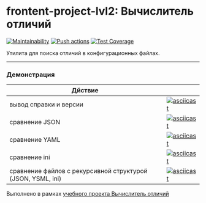 # frontent-project-lvl2: Вычислитель отличий

[![Maintainability](https://api.codeclimate.com/v1/badges/0252d61fc158cc046f34/maintainability)](https://codeclimate.com/github/Melchukova/frontend-project-lvl2/maintainability)
[![Push actions](https://github.com/Melchukova/frontend-project-lvl2/workflows/Push-actions/badge.svg)](https://github.com/Melchukova/frontend-project-lvl2/actions)
[![Test Coverage](https://api.codeclimate.com/v1/badges/0252d61fc158cc046f34/test_coverage)](https://codeclimate.com/github/Melchukova/frontend-project-lvl2/test_coverage)

Утилита для поиска отличий в конфигурационных файлах.
____
### Демонстрация
| Дйствие | |
|----|----|
| вывод справки и версии | [![asciicast](    https://asciinema.org/a/oFFWz16SBcn62wb0NZ9SolkY1.png)](https://asciinema.org/a/oFFWz16SBcn62wb0NZ9SolkY1) |
| сравнение JSON | [![asciicast](https://asciinema.org/a/Tc6r70PdAoGp1LBpn4SGcmu16.png)](https://asciinema.org/a/Tc6r70PdAoGp1LBpn4SGcmu16) |
| сравнение YAML | [![asciicast](https://asciinema.org/a/NdX6FHo7rFS0qy44nlHgRVuli.png)](https://asciinema.org/a/NdX6FHo7rFS0qy44nlHgRVuli) |
| сравнение ini | [![asciicast](https://asciinema.org/a/2yRHSJNsYxtDIM606wjzZxP25.png)](https://asciinema.org/a/2yRHSJNsYxtDIM606wjzZxP25) |
| сравнение файлов с рекурсивной структурой (JSON, YSML, ini) | [![asciicast](https://asciinema.org/a/qeFMCvhxnlIINDTxTf85rOqCm.png)](https://asciinema.org/a/qeFMCvhxnlIINDTxTf85rOqCm) |

Выполнено в рамках [учебного проекта Вычислитель отличий](https://ru.hexlet.io/professions/frontend/projects/46)
